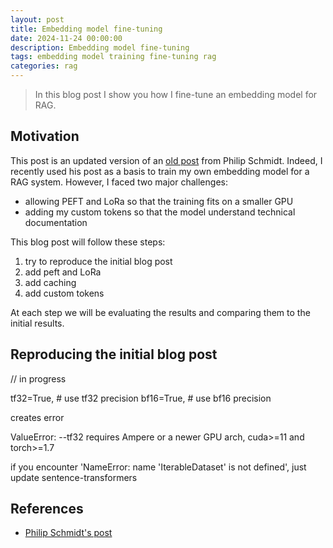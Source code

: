 ```yaml
---
layout: post
title: Embedding model fine-tuning
date: 2024-11-24 00:00:00
description: Embedding model fine-tuning
tags: embedding model training fine-tuning rag
categories: rag
---
```


> In this blog post I show you how I fine-tune an embedding model for RAG.

## Motivation
This post is an updated version of an [old post](https://www.philschmid.de/fine-tune-embedding-model-for-rag) from Philip Schmidt. Indeed, I recently used his post as a basis to train my own embedding model for a RAG system. However, I faced two major challenges:
- allowing PEFT and LoRa so that the training fits on a smaller GPU
- adding my custom tokens so that the model understand technical documentation

This blog post will follow these steps:
1. try to reproduce the initial blog post
2. add peft and LoRa
3. add caching
4. add custom tokens

At each step we will be evaluating the results and comparing them to the initial results.

## Reproducing the initial blog post

 // in progress

tf32=True,                                  # use tf32 precision
bf16=True,                                  # use bf16 precision

creates error 

ValueError: --tf32 requires Ampere or a newer GPU arch, cuda>=11 and torch>=1.7

if you encounter 'NameError: name 'IterableDataset' is not defined', just update sentence-transformers

## References
- [Philip Schmidt's post](https://www.philschmid.de/fine-tune-embedding-model-for-rag)
